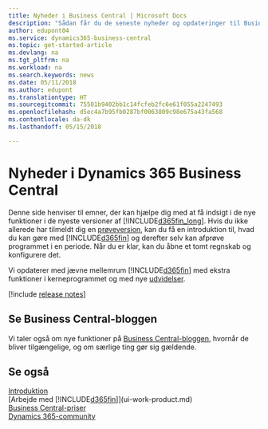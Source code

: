 ```yaml
---
title: Nyheder i Business Central | Microsoft Docs
description: "Sådan får du de seneste nyheder og opdateringer til Business Central."
author: edupont04
ms.service: dynamics365-business-central
ms.topic: get-started-article
ms.devlang: na
ms.tgt_pltfrm: na
ms.workload: na
ms.search.keywords: news
ms.date: 05/11/2018
ms.author: edupont
ms.translationtype: HT
ms.sourcegitcommit: 75501b9402bb1c14fcfeb2fc6e61f055a2247493
ms.openlocfilehash: d5ec4a7b95fb0287bf0063809c98e675a43fa568
ms.contentlocale: da-dk
ms.lasthandoff: 05/15/2018

---
```

# <a name="whats-new-in-dynamics-365-business-central"></a>Nyheder i Dynamics 365 Business Central
Denne side henviser til emner, der kan hjælpe dig med at få indsigt i de nye funktioner i de nyeste versioner af [!INCLUDE[d365fin_long](includes/d365fin_long_md.md)]. Hvis du ikke allerede har tilmeldt dig en [prøveversion](https://trials.dynamics.com/), kan du få en introduktion til, hvad du kan gøre med [!INCLUDE[d365fin](includes/d365fin_md.md)] og derefter selv kan afprøve programmet i en periode. Når du er klar, kan du åbne et tomt regnskab og konfigurere det.  

Vi opdaterer med jævne mellemrum [!INCLUDE[d365fin](includes/d365fin_md.md)] med ekstra funktioner i kerneprogrammet og med nye [udvidelser](ui-extensions.md).  

[!include [release notes](includes/release-notes.md)]

## <a name="check-the-business-central-blog"></a>Se Business Central-bloggen
Vi taler også om nye funktioner på [Business Central-bloggen](https://community.dynamics.com/business/b/financials/), hvornår de bliver tilgængelige, og om særlige ting gør sig gældende.  

## <a name="see-also"></a>Se også
[Introduktion](product-get-started.md)  
[Arbejde med [!INCLUDE[d365fin](includes/d365fin_md.md)]](ui-work-product.md)  
[Business Central-priser](https://dynamics.microsoft.com/en-us/business-central/overview/#pricing)  
[Dynamics 365-community](https://community.dynamics.com/business/)  

